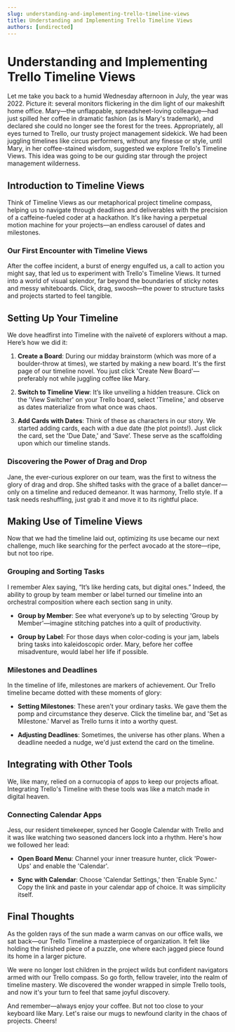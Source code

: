 ```yaml
---
slug: understanding-and-implementing-trello-timeline-views
title: Understanding and Implementing Trello Timeline Views
authors: [undirected]
---
```



# Understanding and Implementing Trello Timeline Views

Let me take you back to a humid Wednesday afternoon in July, the year was 2022. Picture it: several monitors flickering in the dim light of our makeshift home office. Mary—the unflappable, spreadsheet-loving colleague—had just spilled her coffee in dramatic fashion (as is Mary's trademark), and declared she could no longer see the forest for the trees. Appropriately, all eyes turned to Trello, our trusty project management sidekick. We had been juggling timelines like circus performers, without any finesse or style, until Mary, in her coffee-stained wisdom, suggested we explore Trello's Timeline Views. This idea was going to be our guiding star through the project management wilderness.

## Introduction to Timeline Views

Think of Timeline Views as our metaphorical project timeline compass, helping us to navigate through deadlines and deliverables with the precision of a caffeine-fueled coder at a hackathon. It's like having a perpetual motion machine for your projects—an endless carousel of dates and milestones. 

### Our First Encounter with Timeline Views

After the coffee incident, a burst of energy engulfed us, a call to action you might say, that led us to experiment with Trello's Timeline Views. It turned into a world of visual splendor, far beyond the boundaries of sticky notes and messy whiteboards. Click, drag, swoosh—the power to structure tasks and projects started to feel tangible.

## Setting Up Your Timeline

We dove headfirst into Timeline with the naïveté of explorers without a map. Here’s how we did it:

1. **Create a Board**: During our midday brainstorm (which was more of a boulder-throw at times), we started by making a new board. It's the first page of our timeline novel. You just click 'Create New Board'—preferably not while juggling coffee like Mary.

2. **Switch to Timeline View**: It’s like unveiling a hidden treasure. Click on the 'View Switcher' on your Trello board, select 'Timeline,' and observe as dates materialize from what once was chaos.

3. **Add Cards with Dates**: Think of these as characters in our story. We started adding cards, each with a due date (the plot points!). Just click the card, set the 'Due Date,' and ‘Save’. These serve as the scaffolding upon which our timeline stands.

### Discovering the Power of Drag and Drop

Jane, the ever-curious explorer on our team, was the first to witness the glory of drag and drop. She shifted tasks with the grace of a ballet dancer—only on a timeline and reduced demeanor. It was harmony, Trello style. If a task needs reshuffling, just grab it and move it to its rightful place.

## Making Use of Timeline Views

Now that we had the timeline laid out, optimizing its use became our next challenge, much like searching for the perfect avocado at the store—ripe, but not too ripe.

### Grouping and Sorting Tasks

I remember Alex saying, “It’s like herding cats, but digital ones.” Indeed, the ability to group by team member or label turned our timeline into an orchestral composition where each section sang in unity.

- **Group by Member**: See what everyone’s up to by selecting 'Group by Member'—imagine stitching patches into a quilt of productivity.
  
- **Group by Label**: For those days when color-coding is your jam, labels bring tasks into kaleidoscopic order. Mary, before her coffee misadventure, would label her life if possible.

### Milestones and Deadlines

In the timeline of life, milestones are markers of achievement. Our Trello timeline became dotted with these moments of glory:

- **Setting Milestones**: These aren’t your ordinary tasks. We gave them the pomp and circumstance they deserve. Click the timeline bar, and 'Set as Milestone.' Marvel as Trello turns it into a worthy quest.

- **Adjusting Deadlines**: Sometimes, the universe has other plans. When a deadline needed a nudge, we'd just extend the card on the timeline.

## Integrating with Other Tools

We, like many, relied on a cornucopia of apps to keep our projects afloat. Integrating Trello's Timeline with these tools was like a match made in digital heaven.

### Connecting Calendar Apps

Jess, our resident timekeeper, synced her Google Calendar with Trello and it was like watching two seasoned dancers lock into a rhythm. Here's how we followed her lead:

- **Open Board Menu**: Channel your inner treasure hunter, click 'Power-Ups' and enable the 'Calendar'.
  
- **Sync with Calendar**: Choose 'Calendar Settings,' then 'Enable Sync.' Copy the link and paste in your calendar app of choice. It was simplicity itself.

## Final Thoughts

As the golden rays of the sun made a warm canvas on our office walls, we sat back—our Trello Timeline a masterpiece of organization. It felt like holding the finished piece of a puzzle, one where each jagged piece found its home in a larger picture. 

We were no longer lost children in the project wilds but confident navigators armed with our Trello compass. So go forth, fellow traveler, into the realm of timeline mastery. We discovered the wonder wrapped in simple Trello tools, and now it's your turn to feel that same joyful discovery.

And remember—always enjoy your coffee. But not too close to your keyboard like Mary. Let's raise our mugs to newfound clarity in the chaos of projects. Cheers!